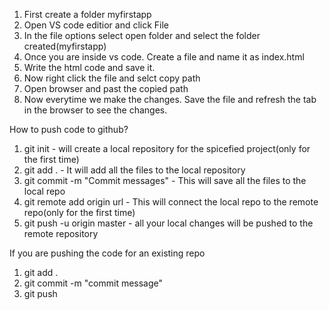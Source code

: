 1. First create a folder myfirstapp
2. Open VS code editior and click File
3. In the file options select open folder and select the folder created(myfirstapp)
4. Once you are inside vs code. Create a file and name it as index.html
5. Write the html code and save it.
6. Now right click the file and selct copy path
7. Open browser and past the copied path
8. Now everytime we make the changes. Save the file and refresh the tab in the browser to see the changes.



How to push code to github?

1. git init - will create a local repository for the spicefied project(only for the first time)
2. git add . - It will add all the files to the local repository
3. git commit -m "Commit messages" - This will save all the files to the local repo
4. git remote add origin url - This will connect the local repo to the remote repo(only for the first time)
5. git push -u origin master - all your local changes will be pushed to the remote repository


If you are pushing the code for an existing repo
1. git add .
2. git commit -m "commit message"
3. git push